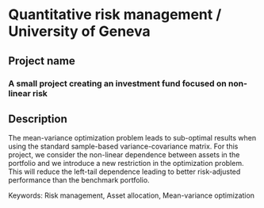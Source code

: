 # Quantitative risk management / University of Geneva

## Project name
### A small project creating an investment fund focused on non-linear risk

## Description
The mean-variance optimization problem leads to sub-optimal results when using the standard sample-based variance-covariance matrix. For this project, we consider the non-linear dependence between assets in the portfolio and we introduce a new restriction in the optimization problem. This will reduce the left-tail dependence leading to better risk-adjusted performance than the benchmark portfolio. 

Keywords: Risk management, Asset allocation, Mean-variance optimization
